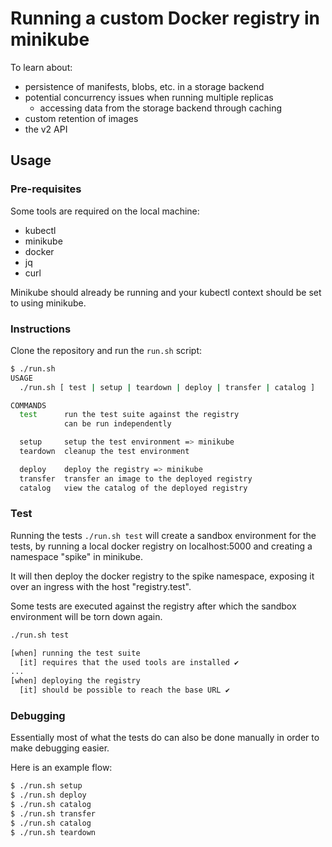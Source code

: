 # Running a custom Docker registry in minikube

To learn about:
- persistence of manifests, blobs, etc. in a storage backend
- potential concurrency issues when running multiple replicas
  - accessing data from the storage backend through caching
- custom retention of images
- the v2 API

## Usage

### Pre-requisites

Some tools are required on the local machine:

- kubectl
- minikube
- docker
- jq
- curl

Minikube should already be running and your kubectl context should be set to
using minikube.

### Instructions

Clone the repository and run the `run.sh` script:

```bash
$ ./run.sh
USAGE
  ./run.sh [ test | setup | teardown | deploy | transfer | catalog ]

COMMANDS
  test      run the test suite against the registry
            can be run independently

  setup     setup the test environment => minikube
  teardown  cleanup the test environment

  deploy    deploy the registry => minikube
  transfer  transfer an image to the deployed registry
  catalog   view the catalog of the deployed registry
```

### Test

Running the tests `./run.sh test` will create a sandbox environment for the
tests, by running a local docker registry on localhost:5000 and creating a
namespace "spike" in minikube.

It will then deploy the docker registry to the spike namespace, exposing it
over an ingress with the host "registry.test".

Some tests are executed against the registry after which the sandbox
environment will be torn down again.

```bash
./run.sh test

[when] running the test suite
  [it] requires that the used tools are installed ✔
...
[when] deploying the registry
  [it] should be possible to reach the base URL ✔
```

### Debugging

Essentially most of what the tests do can also be done manually in order to
make debugging easier.

Here is an example flow:
```bash
$ ./run.sh setup
$ ./run.sh deploy
$ ./run.sh catalog
$ ./run.sh transfer
$ ./run.sh catalog
$ ./run.sh teardown
```
